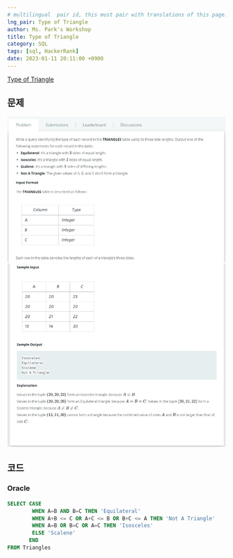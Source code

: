```yaml
---
# multilingual  pair id, this must pair with translations of this page. (This name must be unique)
lng_pair: Type of Triangle
author: Ms. Park's Workshop
title: Type of Triangle
category: SQL
tags: [sql, HackerRank]
date: 2023-01-11 20:11:00 +0900
---
```

<!-- 소제목 -->
<!-- outline-start -->
<a href="https://www.hackerrank.com/challenges/what-type-of-triangle/problem?h_r=internal-search">Type of Triangle</a>
<!-- outline-end -->

<h2>문제</h2>
<img src="/assets/img/posts/sql/Type_of_Triangle1.jpg" title="Type_of_Triangle1.jpg" alt="Type_of_Triangle1.jpg"/><br>
<img src="/assets/img/posts/sql/Type_of_Triangle2.jpg" title="Type_of_Triangle2.jpg" alt="Type_of_Triangle2.jpg"/><br>

<h2>코드</h2>
<h3>Oracle</h3>

```sql
SELECT CASE
        WHEN A=B AND B=C THEN 'Equilateral'
        WHEN A+B <= C OR A+C <= B OR B+C <= A THEN 'Not A Triangle'
        WHEN A=B OR B=C OR A=C THEN 'Isosceles'
        ELSE 'Scalene'
       END
FROM Triangles
```